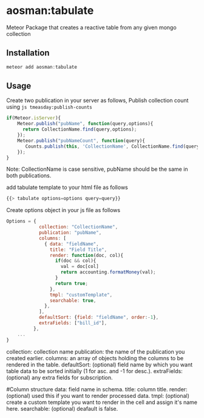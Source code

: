 aosman:tabulate
=========================
Meteor Package that creates a reactive table from any given mongo collection

## Installation
```js
meteor add aosman:tabulate
```

## Usage
Create two publication in your server as follows,
Publish collection count using ```js tmeasday:publish-counts ```  
```js
if(Meteor.isServer){
    Meteor.publish("pubName", function(query,options){
      return CollectionName.find(query,options);
    });
    Meteor.publish("pubNameCount", function(query){
       Counts.publish(this, 'CollectionName', CollectionName.find(query));
    });
}
```
Note: CollectionName is case sensitive, pubName should be the same in both publications.

add tabulate template to your html file as follows

```js
{{> tabulate options=options query=query}}
```
Create options object in your js file as follows
```js
Options = {
            collection: "CollectionName",
            publication: "pubName",
            columns: [
              { data: "fieldName",
                title: "Field Title",
                render: function(doc, col){
                  if(doc && col){
                    val = doc[col]
                    return accounting.formatMoney(val);
                  }
                  return true;
                },
                tmpl: "customTemplate",
                searchable: true,
              },
            ],
            defaultSort: {field: "fieldName", order:-1},
            extraFields: ["bill_id"],
          },
    ...
}
```
collection: collection name
publication: the name of the publication you created earlier.
columns: an array of objects holding the columns to be rendered in the table.
defaultSort: (optional) field name by which you want table data to be sorted initially (1 for asc. and -1 for desc.).
extraFields: (optional) any extra fields for subscription.

#Column structure
data: field name in schema.
title: column title.
render: (optional) used this if you want to render processed data.
tmpl: (optional) create a custom template you want to render in the cell and assign it's name here.
searchable: (optional) deafault is false.
